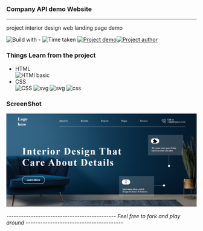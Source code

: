 ### Company API demo Website
----
project interior design web landing page demo 

![Build with -](https://img.shields.io/badge/Build%20with-HTML%26CSS-orange) ![Time taken](https://img.shields.io/badge/Time%20Taken-04%20hrs%20%2006%20mins-blue) [![Project demo](https://img.shields.io/badge/Live%20Demo-Click%20me-success)](https://interiordsgn.netlify.app/ "project demo")[![Project author](https://img.shields.io/badge/Author-Ngamlenmang%20Touthang-9cf)](https://github.com/MTouthang/ "MTouthang")


### Things Learn from the project
- HTML   
![HTMl basic](https://img.shields.io/badge/-tags%20and%20structuring%20of%20tag-blue)     
- CSS  
![CSS](https://img.shields.io/badge/-Positioning%20and%20flex%20box%20-orange)
![svg](https://img.shields.io/badge/svg-working%20with%20svg%20image-lightgrey)
![svg](https://img.shields.io/badge/svg-changing%20color%20of%20svg%20image%20with%20fill%20property-brightgreen)
![css](https://img.shields.io/badge/line--height-Adjacent%20sibling%20selectors-yellowgreen)
### ScreenShot
![Project screenshot](./interiordsg.PNG)


*--------------------------------------------- Feel free to fork and play around ----------------------------------------*
